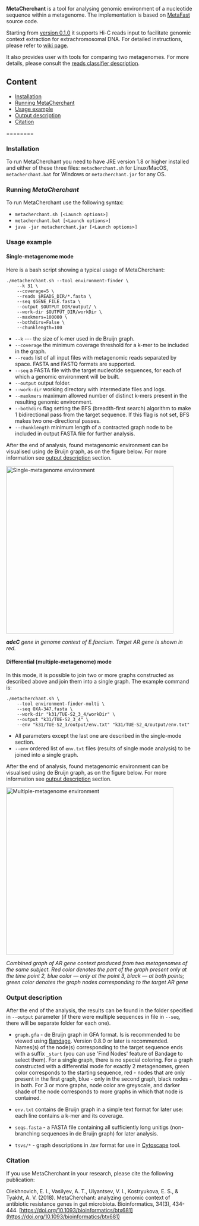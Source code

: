 **MetaCherchant** is a tool for analysing genomic environment of a nucleotide sequence
within a metagenome. The implementation is based on [MetaFast](https://github.com/ctlab/metafast/wiki) source code.

Starting from [version 0.1.0](https://github.com/ctlab/metacherchant/releases/tag/v0.1.0) it supports Hi-C reads input to facilitate genomic context extraction for extrachromosomal DNA. For detailed instructions, please refer to [wiki page](https://github.com/ctlab/metacherchant/wiki).

It also provides user with tools for comparing two metagenomes. For more details, please consult the 
[reads classifier description](ReadsClassifier.md).

## Content

* [Installation](#installation)
* [Running MetaCherchant](#running-metacherchant)
* [Usage example](#usage-example)
* [Output description](#output-description)
* [Citation](#citation)

========

### Installation

To run MetaCherchant you need to have JRE version 1.8 or higher installed and either of
these three files: `metacherchant.sh` for Linux/MacOS, `metacherchant.bat` for Windows or `metacherchant.jar` for any OS.

### Running ***MetaCherchant***

To run MetaCherchant use the following syntax:
* `metacherchant.sh [<Launch options>]`
* `metacherchant.bat [<Launch options>]`
* `java -jar metacherchant.jar [<Launch options>]`

### Usage example

#### Single-metagenome mode

Here is a bash script showing a typical usage of MetaCherchant:

~~~
./metacherchant.sh --tool environment-finder \
	--k 31 \
	--coverage=5 \
	--reads $READS_DIR/*.fasta \
	--seq $GENE_FILE.fasta \
	--output $OUTPUT_DIR/output/ \
	--work-dir $OUTPUT_DIR/workDir \
	--maxkmers=100000 \
	--bothdirs=False \
	--chunklength=100
~~~

* `--k` --- the size of k-mer used in de Bruijn graph.
* `--coverage` the minimum coverage threshold for a k-mer to be included in the graph.
* `--reads` list of all input files with metagenomic reads separated by space. FASTA and FASTQ formats are supported.
* `--seq` a FASTA file with the target nucleotide sequences, for each of which a genomic environment will be built.
* `--output` output folder.
* `--work-dir` working directory with intermediate files and logs.
* `--maxkmers` maximum allowed number of distinct k-mers present in the resulting genomic environment.
* `--bothdirs` flag setting the BFS (breadth-first search) algorithm to make 1 bidirectional pass from the target sequence. If this flag is not set, BFS makes two one-directional passes.
* `--chunklength` minimum length of a contracted graph node to be included in output FASTA file for further analysis.

After the end of analysis, found metagenomic environment can be visualised using de Bruijn graph, as on the figure below. For more information see [output description](#output-description) section.

<img src="https://i.imgur.com/T9cxItu.png" alt="Single-metagenome environment" width="450">

***adeC** gene in genome context of E.faecium. Target AR gene is shown in red.*


#### Differential (multiple-metagenome) mode

In this mode, it is possible to join two or more graphs constructed as described above and join them into a single graph. The example command is:

~~~
./metacherchant.sh \
	--tool environment-finder-multi \
	--seq OXA-347.fasta \
	--work-dir "k31/TUE-S2_3_4/workDir" \
	--output "k31/TUE-S2_3_4" \
	--env "k31/TUE-S2_3/output/env.txt" "k31/TUE-S2_4/output/env.txt"
~~~

* All parameters except the last one are described in the single-mode section.
* `--env` ordered list of `env.txt` files (results of single mode analysis) to be joined into a single graph.

After the end of analysis, found metagenomic environment can be visualised using de Bruijn graph, as on the figure below. For more information see [output description](#output-description) section.

<img src="https://i.imgur.com/F5dxCb8.png" alt="Multiple-metagenome environment" width="450">

*Combined graph of AR gene context produced from two metagenomes
of the same subject. Red color denotes the part of the
graph present only at the time point 2, blue color — only at the point 3, black — at
both points; green color denotes the graph nodes corresponding to the target AR gene*

### Output description

After the end of the analysis, the results can be found in the folder specified in `--output` parameter (if there were multiple sequences in file in `--seq`, there will be separate folder for each one).

* `graph.gfa` - de Bruijn graph in GFA format. Is is recommended to be viewed using [Bandage](http://rrwick.github.io/Bandage/). Version 0.8.0 or later is recommended. Names(s) of the node(s) corresponding to the target sequence ends with a suffix `_start` (you can use 'Find Nodes' feature of Bandage to select them). For a single graph, there is no special coloring. For a graph constructed with a differential mode for exactly 2 metagenomes, green color corresponds to the starting sequence, red - nodes that are only present in the first graph, blue - only in the second graph, black nodes - in both. For 3 or more graphs, node color are greyscale, and darker shade of the node corresponds to more graphs in which that node is contained. 

* `env.txt` contains de Bruijn graph in a simple text format for later use: each line contains a k-mer and its coverage.

* `seqs.fasta` - a FASTA file containing all sufficiently long unitigs (non-branching sequences in de Bruijn graph) for later analysis.

* `tsvs/*` - graph descriptions in .tsv format for use in [Cytoscape](http://www.cytoscape.org/) tool.

### Citation

If you use MetaCherchant in your research, please cite the following publication:

Olekhnovich, E. I., Vasilyev, A. T., Ulyantsev, V. I., Kostryukova, E. S., & Tyakht, A. V. (2018). MetaCherchant: analyzing genomic context of antibiotic resistance genes in gut microbiota. Bioinformatics, 34(3), 434-444.
[https://doi.org/10.1093/bioinformatics/btx681](https://doi.org/10.1093/bioinformatics/btx681)
